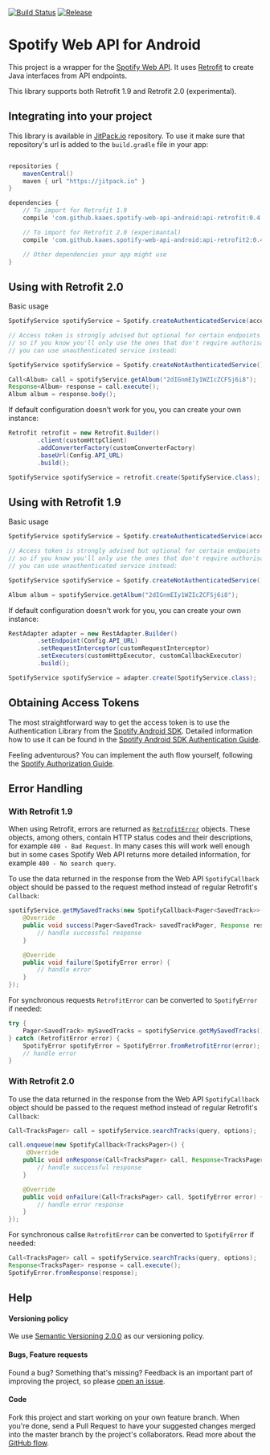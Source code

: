 [![Build Status](https://travis-ci.org/kaaes/spotify-web-api-android.svg?branch=master)](https://travis-ci.org/kaaes/spotify-web-api-android)
[![Release](https://img.shields.io/github/release/kaaes/spotify-web-api-android.svg?label=maven)](https://jitpack.io/#kaaes/spotify-web-api-android)

# Spotify Web API for Android

This project is a wrapper for the [Spotify Web API](https://developer.spotify.com/web-api/).
It uses [Retrofit](http://square.github.io/retrofit/) to create Java interfaces from API endpoints.

This library supports both Retrofit 1.9 and Retrofit 2.0 (experimental).

## Integrating into your project

This library is available in [JitPack.io](https://jitpack.io/) repository.
To use it make sure that repository's url is added to the `build.gradle` file in your app:

```groovy

repositories {
    mavenCentral()
    maven { url "https://jitpack.io" }
}

dependencies {
    // To import for Retrofit 1.9
    compile 'com.github.kaaes.spotify-web-api-android:api-retrofit:0.4.1'

    // To import for Retrofit 2.0 (experimantal)
    compile 'com.github.kaaes.spotify-web-api-android:api-retrofit2:0.4.1'

    // Other dependencies your app might use
}
```

## Using with Retrofit 2.0

Basic usage

```java
SpotifyService spotifyService = Spotify.createAuthenticatedService(accessToken);

// Access token is strongly advised but optional for certain endpoints
// so if you know you'll only use the ones that don't require authorisation
// you can use unauthenticated service instead:

SpotifyService spotifyService = Spotify.createNotAuthenticatedService()

Call<Album> call = spotifyService.getAlbum("2dIGnmEIy1WZIcZCFSj6i8");
Response<Album> response = call.execute();
Album album = response.body();
```

If default configuration doesn't work for you, you can create your own instance:

```java
Retrofit retrofit = new Retrofit.Builder()
        .client(customHttpClient)
        .addConverterFactory(customConverterFactory)
        .baseUrl(Config.API_URL)
        .build();

SpotifyService spotifyService = retrofit.create(SpotifyService.class);
```

## Using with Retrofit 1.9

Basic usage

```java
SpotifyService spotifyService = Spotify.createAuthenticatedService(accessToken);

// Access token is strongly advised but optional for certain endpoints
// so if you know you'll only use the ones that don't require authorisation
// you can use unauthenticated service instead:

SpotifyService spotifyService = Spotify.createNotAuthenticatedService()

Album album = spotifyService.getAlbum("2dIGnmEIy1WZIcZCFSj6i8");
```

If default configuration doesn't work for you, you can create your own instance:

```java
RestAdapter adapter = new RestAdapter.Builder()
        .setEndpoint(Config.API_URL)
        .setRequestInterceptor(customRequestInterceptor)
        .setExecutors(customHttpExecutor, customCallbackExecutor)
        .build();

SpotifyService spotifyService = adapter.create(SpotifyService.class);
```

## Obtaining Access Tokens

The most straightforward way to get the access token is to use the Authentication Library from the [Spotify Android SDK](https://github.com/spotify/android-sdk).
Detailed information how to use it can be found in the [Spotify Android SDK Authentication Guide](https://developer.spotify.com/technologies/spotify-android-sdk/android-sdk-authentication-guide/).

Feeling adventurous? You can implement the auth flow yourself, following the [Spotify Authorization Guide](https://developer.spotify.com/web-api/authorization-guide/).


## Error Handling

### With Retrofit 1.9

When using Retrofit, errors are returned as [`RetrofitError`](http://square.github.io/retrofit/javadoc/retrofit/RetrofitError.html)
objects. These objects, among others, contain HTTP status codes and their descriptions,
for example `400 - Bad Request`.
In many cases this will work well enough but in some cases Spotify Web API returns more detailed information,
for example `400 - No search query`.

To use the data returned in the response from the Web API `SpotifyCallback` object should be passed to the
request method instead of regular Retrofit's `Callback`:
```java
spotifyService.getMySavedTracks(new SpotifyCallback<Pager<SavedTrack>>() {
    @Override
    public void success(Pager<SavedTrack> savedTrackPager, Response response) {
        // handle successful response
    }

    @Override
    public void failure(SpotifyError error) {
        // handle error
    }
});
```

For synchronous requests `RetrofitError` can be converted to `SpotifyError` if needed:

```java
try {
    Pager<SavedTrack> mySavedTracks = spotifyService.getMySavedTracks();
} catch (RetrofitError error) {
    SpotifyError spotifyError = SpotifyError.fromRetrofitError(error);
    // handle error
}
```

### With Retrofit 2.0

To use the data returned in the response from the Web API `SpotifyCallback` object should be passed to the
request method instead of regular Retrofit's `Callback`:

```java
Call<TracksPager> call = spotifyService.searchTracks(query, options);

call.enqueue(new SpotifyCallback<TracksPager>() {
     @Override
    public void onResponse(Call<TracksPager> call, Response<TracksPager> response, TracksPager payload) {
        // handle successful response
    }

    @Override
    public void onFailure(Call<TracksPager> call, SpotifyError error) {
        // handle error response
    }
});
```

For synchronous callse `RetrofitError` can be converted to `SpotifyError` if needed:

```java
Call<TracksPager> call = spotifyService.searchTracks(query, options);
Response<TracksPager> response = call.execute();
SpotifyError.fromResponse(response);
```

## Help

#### Versioning policy
We use [Semantic Versioning 2.0.0](http://semver.org/) as our versioning policy.

#### Bugs, Feature requests
Found a bug? Something that's missing? Feedback is an important part of improving the project, so please [open an issue](https://github.com/kaaes/spotify-web-api-android/issues).

#### Code
Fork this project and start working on your own feature branch. When you're done, send a Pull Request to have your suggested changes merged into the master branch by the project's collaborators. Read more about the [GitHub flow](https://guides.github.com/introduction/flow/).
